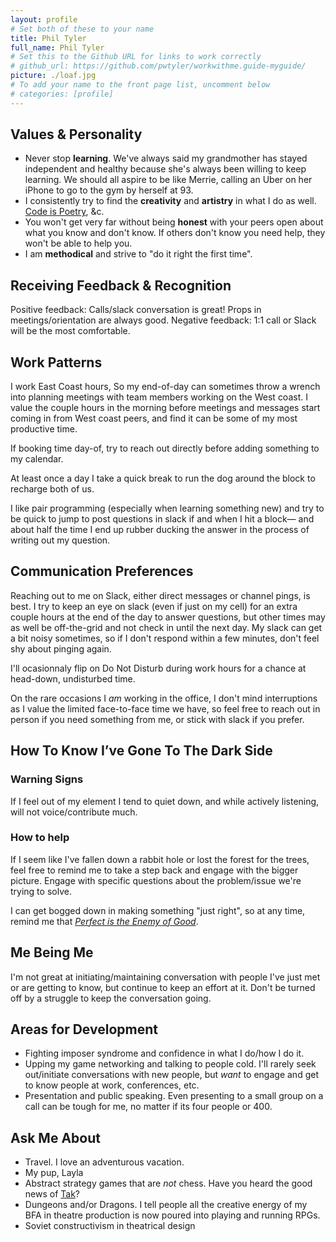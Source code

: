 ```yaml
---
layout: profile
# Set both of these to your name
title: Phil Tyler
full_name: Phil Tyler
# Set this to the Github URL for links to work correctly
# github_url: https://github.com/pwtyler/workwithme.guide-myguide/
picture: ./loaf.jpg
# To add your name to the front page list, uncomment below
# categories: [profile]
---
```

## Values & Personality

- Never stop **learning**. We've always said my grandmother has stayed independent and healthy because she's always been willing to keep learning. We should all aspire to be like Merrie, calling an Uber on her iPhone to go to the gym by herself at 93.
- I consistently try to find the **creativity** and **artistry** in what I do as well. [Code is Poetry](https://wordpress.org/), &c.
- You won't get very far without being **honest** with your peers open about what you know and don't know. If others don't know you need help, they won't be able to help you.
- I am **methodical** and strive to "do it right the first time".

## Receiving Feedback & Recognition

Positive feedback: Calls/slack conversation is great! Props in meetings/orientation are always good.
Negative feedback: 1:1 call or Slack will be the most comfortable.

## Work Patterns

I work East Coast hours, So my end-of-day can sometimes throw a wrench into planning meetings with team members working on the West coast. I value the couple hours in the morning before meetings and messages start coming in from West coast peers, and find it can be some of my most productive time.

If booking time day-of, try to reach out directly before adding something to my calendar.

At least once a day I take a quick break to run the dog around the block to recharge both of us.

I like pair programming (especially when learning something new) and try to be quick to jump to post questions in slack if and when I hit a block— and about half the time I end up rubber ducking the answer in the process of writing out my question. 

## Communication Preferences

Reaching out to me on Slack, either direct messages or channel pings, is best. I try to keep an eye on slack (even if just on my cell) for an extra couple hours at the end of the day to answer questions, but other times may as well be off-the-grid and not check in until the next day. My slack can get a bit noisy sometimes, so if I don't respond within a few minutes, don't feel shy about pinging again. 

I'll ocasionnaly flip on Do Not Disturb during work hours for a chance at head-down, undisturbed time.

On the rare occasions I _am_ working in the office, I don't mind interruptions as I value the limited face-to-face time we have, so feel free to reach out in person if you need something from me, or stick with slack if you prefer.

## How To Know I’ve Gone To The Dark Side

### Warning Signs

If I feel out of my element I tend to quiet down, and while actively listening, will not voice/contribute much.

### How to help

If I seem like I've fallen down a rabbit hole or lost the forest for the trees, feel free to remind me to take a step back and engage with the bigger picture. Engage with specific questions about the problem/issue we're trying to solve.

I can get bogged down in making something "just right", so at any time, remind me that [_Perfect is the Enemy of Good_](https://en.wikipedia.org/wiki/Perfect_is_the_enemy_of_good).

## Me Being Me

I'm not great at initiating/maintaining conversation with people I've just met or are getting to know, but continue to keep an effort at it. Don't be turned off by a struggle to keep the conversation going.

## Areas for Development

* Fighting imposer syndrome and confidence in what I do/how I do it.
* Upping my game networking and talking to people cold. I'll rarely seek out/initiate conversations with new people, but *want* to engage and get to know people at work, conferences, etc.
* Presentation and public speaking. Even presenting to a small group on a call can be tough for me, no matter if its four people or 400.

## Ask Me About

* Travel. I love an adventurous vacation.
* My pup, Layla
* Abstract strategy games that are _not_ chess. Have you heard the good news of [Tak](https://playtak.com)?
* Dungeons and/or Dragons. I tell people all the creative energy of my BFA in theatre production is now poured into playing and running RPGs.
* Soviet constructivism in theatrical design
